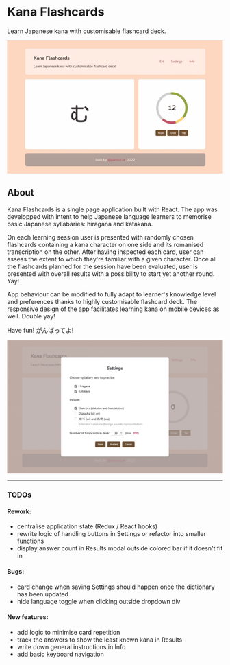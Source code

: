 # Kana Flashcards

Learn Japanese kana with customisable flashcard deck.

![App preview recording](screenrecording.gif)

## About

Kana Flashcards is a single page application built with React. The app was developped with intent to help Japanese language learners to memorise basic Japanese syllabaries: hiragana and katakana.

On each learning session user is presented with randomly chosen flashcards containing a kana character on one side and its romanised transcription on the other. After having inspected each card, user can assess the extent to which they're familiar with a given character. Once all the flashcards planned for the session have been evaluated, user is presented with overall results with a possibility to start yet another round. Yay!

App behaviour can be modified to fully adapt to learner's knowledge level and preferences thanks to highly customisable flashcard deck. The responsive design of the app facilitates learning kana on mobile devices as well. Double yay!

Have fun! がんばってよ!

![App settings screenshot](screenshot.png)

---

### TODOs

#### Rework:
- centralise application state (Redux / React hooks)
- rewrite logic of handling buttons in Settings or refactor into smaller functions
- display answer count in Results modal outside colored bar if it doesn't fit in

#### Bugs:
- card change when saving Settings should happen once the dictionary has been updated
- hide language toggle when clicking outside dropdown div

#### New features:
- add logic to minimise card repetition
- track the answers to show the least known kana in Results
- write down general instructions in Info
- add basic keyboard navigation
